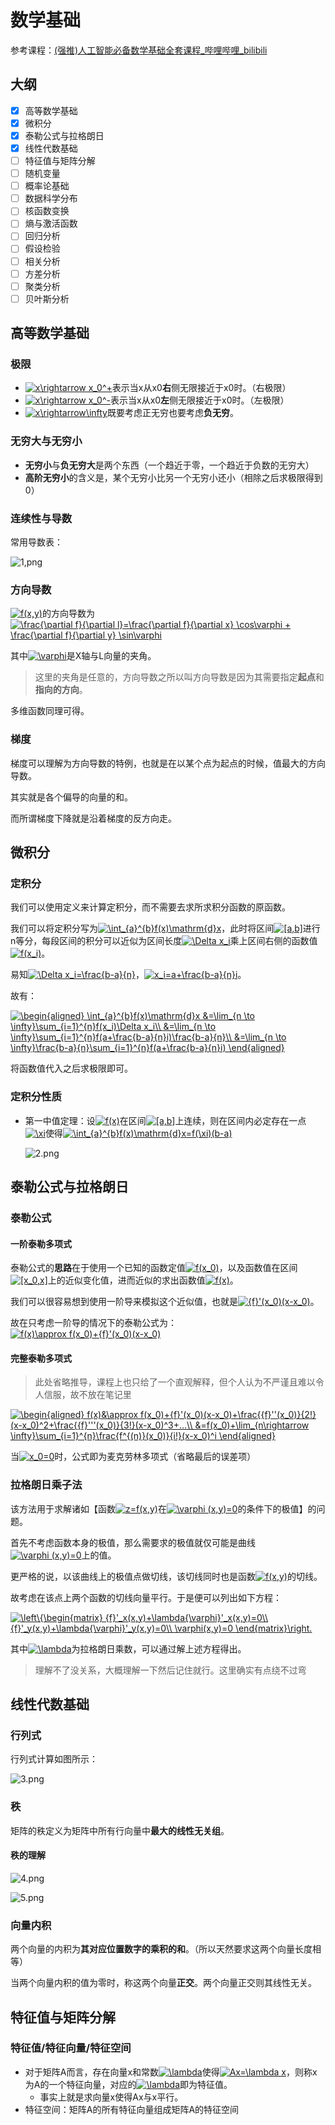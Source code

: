 # 数学基础

参考课程：[(强推)人工智能必备数学基础全套课程_哔哩哔哩_bilibili](https://www.bilibili.com/video/BV1cy4y1u7XH?from=search&seid=6123025672646098861)

## 大纲

+ [x] 高等数学基础
+ [x] 微积分
+ [x] 泰勒公式与拉格朗日
+ [x] 线性代数基础
+ [ ] 特征值与矩阵分解
+ [ ] 随机变量
+ [ ] 概率论基础
+ [ ] 数据科学分布
+ [ ] 核函数变换
+ [ ] 熵与激活函数
+ [ ] 回归分析
+ [ ] 假设检验
+ [ ] 相关分析
+ [ ] 方差分析
+ [ ] 聚类分析
+ [ ] 贝叶斯分析

## 高等数学基础

### 极限

+ <a href="https://www.codecogs.com/eqnedit.php?latex=x\rightarrow&space;x_0^&plus;" target="_blank"><img src="https://latex.codecogs.com/gif.latex?x\rightarrow&space;x_0^&plus;" title="x\rightarrow x_0^+" /></a>表示当x从x0**右**侧无限接近于x0时。（右极限）
+ <a href="https://www.codecogs.com/eqnedit.php?latex=x\rightarrow&space;x_0^-" target="_blank"><img src="https://latex.codecogs.com/gif.latex?x\rightarrow&space;x_0^-" title="x\rightarrow x_0^-" /></a>表示当x从x0**左**侧无限接近于x0时。（左极限）
+ <a href="https://www.codecogs.com/eqnedit.php?latex=x\rightarrow\infty" target="_blank"><img src="https://latex.codecogs.com/gif.latex?x\rightarrow\infty" title="x\rightarrow\infty" /></a>既要考虑正无穷也要考虑**负无穷**。

### 无穷大与无穷小

+ **无穷小**与**负无穷大**是两个东西（一个趋近于零，一个趋近于负数的无穷大）
+ **高阶无穷小**的含义是，某个无穷小比另一个无穷小还小（相除之后求极限得到0）

### 连续性与导数

常用导数表：

![1,png](img/1.png)

### 方向导数

<a href="https://www.codecogs.com/eqnedit.php?latex=f(x,y)" target="_blank"><img src="https://latex.codecogs.com/gif.latex?f(x,y)" title="f(x,y)" /></a>的方向导数为<a href="https://www.codecogs.com/eqnedit.php?latex=\frac{\partial&space;f}{\partial&space;l}=\frac{\partial&space;f}{\partial&space;x}&space;\cos\varphi&space;&plus;&space;\frac{\partial&space;f}{\partial&space;y}&space;\sin\varphi" target="_blank"><img src="https://latex.codecogs.com/gif.latex?\frac{\partial&space;f}{\partial&space;l}=\frac{\partial&space;f}{\partial&space;x}&space;\cos\varphi&space;&plus;&space;\frac{\partial&space;f}{\partial&space;y}&space;\sin\varphi" title="\frac{\partial f}{\partial l}=\frac{\partial f}{\partial x} \cos\varphi + \frac{\partial f}{\partial y} \sin\varphi" /></a>

其中<a href="https://www.codecogs.com/eqnedit.php?latex=\varphi" target="_blank"><img src="https://latex.codecogs.com/gif.latex?\varphi" title="\varphi" /></a>是X轴与L向量的夹角。

> 这里的夹角是任意的，方向导数之所以叫方向导数是因为其需要指定**起点**和**指向的方向**。

多维函数同理可得。

### 梯度

梯度可以理解为方向导数的特例，也就是在以某个点为起点的时候，值最大的方向导数。

其实就是各个偏导的向量的和。

而所谓梯度下降就是沿着梯度的反方向走。

## 微积分

### 定积分

我们可以使用定义来计算定积分，而不需要去求所求积分函数的原函数。

我们可以将定积分写为<a href="https://www.codecogs.com/eqnedit.php?latex=\int_{a}^{b}f(x)\mathrm{d}x" target="_blank"><img src="https://latex.codecogs.com/gif.latex?\int_{a}^{b}f(x)\mathrm{d}x" title="\int_{a}^{b}f(x)\mathrm{d}x" /></a>，此时将区间<a href="https://www.codecogs.com/eqnedit.php?latex=[a,b]" target="_blank"><img src="https://latex.codecogs.com/gif.latex?[a,b]" title="[a,b]" /></a>进行n等分，每段区间的积分可以近似为区间长度<a href="https://www.codecogs.com/eqnedit.php?latex=\Delta&space;x_i" target="_blank"><img src="https://latex.codecogs.com/gif.latex?\Delta&space;x_i" title="\Delta x_i" /></a>乘上区间右侧的函数值<a href="https://www.codecogs.com/eqnedit.php?latex=f(x_i)" target="_blank"><img src="https://latex.codecogs.com/gif.latex?f(x_i)" title="f(x_i)" /></a>。

易知<a href="https://www.codecogs.com/eqnedit.php?latex=\Delta&space;x_i=\frac{b-a}{n}" target="_blank"><img src="https://latex.codecogs.com/gif.latex?\Delta&space;x_i=\frac{b-a}{n}" title="\Delta x_i=\frac{b-a}{n}" /></a>，<a href="https://www.codecogs.com/eqnedit.php?latex=x_i=a&plus;\frac{b-a}{n}i" target="_blank"><img src="https://latex.codecogs.com/gif.latex?x_i=a&plus;\frac{b-a}{n}i" title="x_i=a+\frac{b-a}{n}i" /></a>。

故有：

<a href="https://www.codecogs.com/eqnedit.php?latex=\begin{aligned}&space;\int_{a}^{b}f(x)\mathrm{d}x&space;&=\lim_{n&space;\to&space;\infty}\sum_{i=1}^{n}f(x_i)\Delta&space;x_i\\&space;&=\lim_{n&space;\to&space;\infty}\sum_{i=1}^{n}f(a&plus;\frac{b-a}{n}i)\frac{b-a}{n}\\&space;&=\lim_{n&space;\to&space;\infty}\frac{b-a}{n}\sum_{i=1}^{n}f(a&plus;\frac{b-a}{n}i)&space;\end{aligned}" target="_blank"><img src="https://latex.codecogs.com/gif.latex?\begin{aligned}&space;\int_{a}^{b}f(x)\mathrm{d}x&space;&=\lim_{n&space;\to&space;\infty}\sum_{i=1}^{n}f(x_i)\Delta&space;x_i\\&space;&=\lim_{n&space;\to&space;\infty}\sum_{i=1}^{n}f(a&plus;\frac{b-a}{n}i)\frac{b-a}{n}\\&space;&=\lim_{n&space;\to&space;\infty}\frac{b-a}{n}\sum_{i=1}^{n}f(a&plus;\frac{b-a}{n}i)&space;\end{aligned}" title="\begin{aligned} \int_{a}^{b}f(x)\mathrm{d}x &=\lim_{n \to \infty}\sum_{i=1}^{n}f(x_i)\Delta x_i\\ &=\lim_{n \to \infty}\sum_{i=1}^{n}f(a+\frac{b-a}{n}i)\frac{b-a}{n}\\ &=\lim_{n \to \infty}\frac{b-a}{n}\sum_{i=1}^{n}f(a+\frac{b-a}{n}i) \end{aligned}" /></a>

将函数值代入之后求极限即可。

### 定积分性质

+ 第一中值定理：设<a href="https://www.codecogs.com/eqnedit.php?latex=f(x)" target="_blank"><img src="https://latex.codecogs.com/gif.latex?f(x)" title="f(x)" /></a>在区间<a href="https://www.codecogs.com/eqnedit.php?latex=[a,b]" target="_blank"><img src="https://latex.codecogs.com/gif.latex?[a,b]" title="[a,b]" /></a>上连续，则在区间内必定存在一点<a href="https://www.codecogs.com/eqnedit.php?latex=\xi" target="_blank"><img src="https://latex.codecogs.com/gif.latex?\xi" title="\xi" /></a>使得<a href="https://www.codecogs.com/eqnedit.php?latex=\int_{a}^{b}f(x)\mathrm{d}x=f(\xi)(b-a)" target="_blank"><img src="https://latex.codecogs.com/gif.latex?\int_{a}^{b}f(x)\mathrm{d}x=f(\xi)(b-a)" title="\int_{a}^{b}f(x)\mathrm{d}x=f(\xi)(b-a)" /></a>

  ![2.png](img/2.png)

  

## 泰勒公式与拉格朗日

### 泰勒公式

#### 一阶泰勒多项式

泰勒公式的**思路**在于使用一个已知的函数定值<a href="https://www.codecogs.com/eqnedit.php?latex=f(x_0)" target="_blank"><img src="https://latex.codecogs.com/gif.latex?f(x_0)" title="f(x_0)" /></a>，以及函数值在区间<a href="https://www.codecogs.com/eqnedit.php?latex=[x_0,x]" target="_blank"><img src="https://latex.codecogs.com/gif.latex?[x_0,x]" title="[x_0,x]" /></a>上的近似变化值，进而近似的求出函数值<a href="https://www.codecogs.com/eqnedit.php?latex=f(x)" target="_blank"><img src="https://latex.codecogs.com/gif.latex?f(x)" title="f(x)" /></a>。

我们可以很容易想到使用一阶导来模拟这个近似值，也就是<a href="https://www.codecogs.com/eqnedit.php?latex={f}'(x_0)(x-x_0)" target="_blank"><img src="https://latex.codecogs.com/gif.latex?{f}'(x_0)(x-x_0)" title="{f}'(x_0)(x-x_0)" /></a>。

故在只考虑一阶导的情况下的泰勒公式为：<a href="https://www.codecogs.com/eqnedit.php?latex=f(x)\approx&space;f(x_0)&plus;{f}'(x_0)(x-x_0)" target="_blank"><img src="https://latex.codecogs.com/gif.latex?f(x)\approx&space;f(x_0)&plus;{f}'(x_0)(x-x_0)" title="f(x)\approx f(x_0)+{f}'(x_0)(x-x_0)" /></a>

#### 完整泰勒多项式

> 此处省略推导，课程上也只给了一个直观解释，但个人认为不严谨且难以令人信服，故不放在笔记里

<a href="https://www.codecogs.com/eqnedit.php?latex=\begin{aligned}&space;f(x)&\approx&space;f(x_0)&plus;{f}'(x_0)(x-x_0)&plus;\frac{{f}''(x_0)}{2!}(x-x_0)^2&plus;\frac{{f}'''(x_0)}{3!}(x-x_0)^3&plus;...\\&space;&=f(x_0)&plus;\lim_{n\rightarrow&space;\infty}\sum_{i=1}^{n}\frac{f^{(n)}(x_0)}{i!}(x-x_0)^i&space;\end{aligned}" target="_blank"><img src="https://latex.codecogs.com/gif.latex?\begin{aligned}&space;f(x)&\approx&space;f(x_0)&plus;{f}'(x_0)(x-x_0)&plus;\frac{{f}''(x_0)}{2!}(x-x_0)^2&plus;\frac{{f}'''(x_0)}{3!}(x-x_0)^3&plus;...\\&space;&=f(x_0)&plus;\lim_{n\rightarrow&space;\infty}\sum_{i=1}^{n}\frac{f^{(n)}(x_0)}{i!}(x-x_0)^i&space;\end{aligned}" title="\begin{aligned} f(x)&\approx f(x_0)+{f}'(x_0)(x-x_0)+\frac{{f}''(x_0)}{2!}(x-x_0)^2+\frac{{f}'''(x_0)}{3!}(x-x_0)^3+...\\ &=f(x_0)+\lim_{n\rightarrow \infty}\sum_{i=1}^{n}\frac{f^{(n)}(x_0)}{i!}(x-x_0)^i \end{aligned}" /></a>

当<a href="https://www.codecogs.com/eqnedit.php?latex=x_0=0" target="_blank"><img src="https://latex.codecogs.com/gif.latex?x_0=0" title="x_0=0" /></a>时，公式即为麦克劳林多项式（省略最后的误差项）

### 拉格朗日乘子法

该方法用于求解诸如【函数<a href="https://www.codecogs.com/eqnedit.php?latex=z=f(x,y)" target="_blank"><img src="https://latex.codecogs.com/gif.latex?z=f(x,y)" title="z=f(x,y)" /></a>在<a href="https://www.codecogs.com/eqnedit.php?latex=\varphi&space;(x,y)=0" target="_blank"><img src="https://latex.codecogs.com/gif.latex?\varphi&space;(x,y)=0" title="\varphi (x,y)=0" /></a>的条件下的极值】的问题。

首先不考虑函数本身的极值，那么需要求的极值就仅可能是曲线<a href="https://www.codecogs.com/eqnedit.php?latex=\varphi&space;(x,y)=0" target="_blank"><img src="https://latex.codecogs.com/gif.latex?\varphi&space;(x,y)=0" title="\varphi (x,y)=0" /></a>上的值。

更严格的说，以该曲线上的极值点做切线，该切线同时也是函数<a href="https://www.codecogs.com/eqnedit.php?latex=f(x,y)" target="_blank"><img src="https://latex.codecogs.com/gif.latex?f(x,y)" title="f(x,y)" /></a>的切线。

故考虑在该点上两个函数的切线向量平行。于是便可以列出如下方程：

<a href="https://www.codecogs.com/eqnedit.php?latex=\left\{\begin{matrix}&space;{f}'_x(x,y)&plus;\lambda{\varphi}'_x(x,y)=0\\&space;{f}'_y(x,y)&plus;\lambda{\varphi}'_y(x,y)=0\\&space;\varphi(x,y)=0&space;\end{matrix}\right." target="_blank"><img src="https://latex.codecogs.com/gif.latex?\left\{\begin{matrix}&space;{f}'_x(x,y)&plus;\lambda{\varphi}'_x(x,y)=0\\&space;{f}'_y(x,y)&plus;\lambda{\varphi}'_y(x,y)=0\\&space;\varphi(x,y)=0&space;\end{matrix}\right." title="\left\{\begin{matrix} {f}'_x(x,y)+\lambda{\varphi}'_x(x,y)=0\\ {f}'_y(x,y)+\lambda{\varphi}'_y(x,y)=0\\ \varphi(x,y)=0 \end{matrix}\right." /></a>

其中<a href="https://www.codecogs.com/eqnedit.php?latex=\lambda" target="_blank"><img src="https://latex.codecogs.com/gif.latex?\lambda" title="\lambda" /></a>为拉格朗日乘数，可以通过解上述方程得出。

> 理解不了没关系，大概理解一下然后记住就行。这里确实有点绕不过弯

## 线性代数基础

### 行列式

行列式计算如图所示：

![3.png](img/3.png)

### 秩

矩阵的秩定义为矩阵中所有行向量中**最大的线性无关组**。

#### 秩的理解

![4.png](img/4.png)

![5.png](img/5.png)

### 向量内积

两个向量的内积为**其对应位置数字的乘积的和**。（所以天然要求这两个向量长度相等）

当两个向量内积的值为零时，称这两个向量**正交**。两个向量正交则其线性无关。

## 特征值与矩阵分解

### 特征值/特征向量/特征空间

+ 对于矩阵A而言，存在向量x和常数<a href="https://www.codecogs.com/eqnedit.php?latex=\lambda" target="_blank"><img src="https://latex.codecogs.com/gif.latex?\lambda" title="\lambda" /></a>使得<a href="https://www.codecogs.com/eqnedit.php?latex=Ax=\lambda&space;x" target="_blank"><img src="https://latex.codecogs.com/gif.latex?Ax=\lambda&space;x" title="Ax=\lambda x" /></a>，则称x为A的一个特征向量，对应的<a href="https://www.codecogs.com/eqnedit.php?latex=\lambda" target="_blank"><img src="https://latex.codecogs.com/gif.latex?\lambda" title="\lambda" /></a>即为特征值。
  + 事实上就是求向量x使得Ax与x平行。
+ 特征空间：矩阵A的所有特征向量组成矩阵A的特征空间